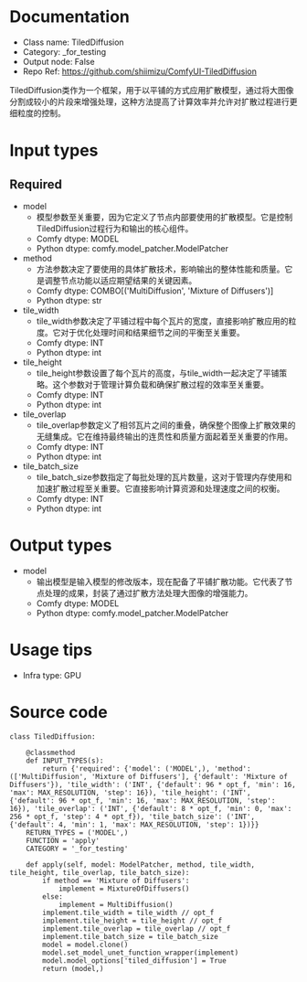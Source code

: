 # Documentation
- Class name: TiledDiffusion
- Category: _for_testing
- Output node: False
- Repo Ref: https://github.com/shiimizu/ComfyUI-TiledDiffusion

TiledDiffusion类作为一个框架，用于以平铺的方式应用扩散模型，通过将大图像分割成较小的片段来增强处理，这种方法提高了计算效率并允许对扩散过程进行更细粒度的控制。

# Input types
## Required
- model
    - 模型参数至关重要，因为它定义了节点内部要使用的扩散模型。它是控制TiledDiffusion过程行为和输出的核心组件。
    - Comfy dtype: MODEL
    - Python dtype: comfy.model_patcher.ModelPatcher
- method
    - 方法参数决定了要使用的具体扩散技术，影响输出的整体性能和质量。它是调整节点功能以适应期望结果的关键因素。
    - Comfy dtype: COMBO[('MultiDiffusion', 'Mixture of Diffusers')]
    - Python dtype: str
- tile_width
    - tile_width参数决定了平铺过程中每个瓦片的宽度，直接影响扩散应用的粒度。它对于优化处理时间和结果细节之间的平衡至关重要。
    - Comfy dtype: INT
    - Python dtype: int
- tile_height
    - tile_height参数设置了每个瓦片的高度，与tile_width一起决定了平铺策略。这个参数对于管理计算负载和确保扩散过程的效率至关重要。
    - Comfy dtype: INT
    - Python dtype: int
- tile_overlap
    - tile_overlap参数定义了相邻瓦片之间的重叠，确保整个图像上扩散效果的无缝集成。它在维持最终输出的连贯性和质量方面起着至关重要的作用。
    - Comfy dtype: INT
    - Python dtype: int
- tile_batch_size
    - tile_batch_size参数指定了每批处理的瓦片数量，这对于管理内存使用和加速扩散过程至关重要。它直接影响计算资源和处理速度之间的权衡。
    - Comfy dtype: INT
    - Python dtype: int

# Output types
- model
    - 输出模型是输入模型的修改版本，现在配备了平铺扩散功能。它代表了节点处理的成果，封装了通过扩散方法处理大图像的增强能力。
    - Comfy dtype: MODEL
    - Python dtype: comfy.model_patcher.ModelPatcher

# Usage tips
- Infra type: GPU

# Source code
```
class TiledDiffusion:

    @classmethod
    def INPUT_TYPES(s):
        return {'required': {'model': ('MODEL',), 'method': (['MultiDiffusion', 'Mixture of Diffusers'], {'default': 'Mixture of Diffusers'}), 'tile_width': ('INT', {'default': 96 * opt_f, 'min': 16, 'max': MAX_RESOLUTION, 'step': 16}), 'tile_height': ('INT', {'default': 96 * opt_f, 'min': 16, 'max': MAX_RESOLUTION, 'step': 16}), 'tile_overlap': ('INT', {'default': 8 * opt_f, 'min': 0, 'max': 256 * opt_f, 'step': 4 * opt_f}), 'tile_batch_size': ('INT', {'default': 4, 'min': 1, 'max': MAX_RESOLUTION, 'step': 1})}}
    RETURN_TYPES = ('MODEL',)
    FUNCTION = 'apply'
    CATEGORY = '_for_testing'

    def apply(self, model: ModelPatcher, method, tile_width, tile_height, tile_overlap, tile_batch_size):
        if method == 'Mixture of Diffusers':
            implement = MixtureOfDiffusers()
        else:
            implement = MultiDiffusion()
        implement.tile_width = tile_width // opt_f
        implement.tile_height = tile_height // opt_f
        implement.tile_overlap = tile_overlap // opt_f
        implement.tile_batch_size = tile_batch_size
        model = model.clone()
        model.set_model_unet_function_wrapper(implement)
        model.model_options['tiled_diffusion'] = True
        return (model,)
```